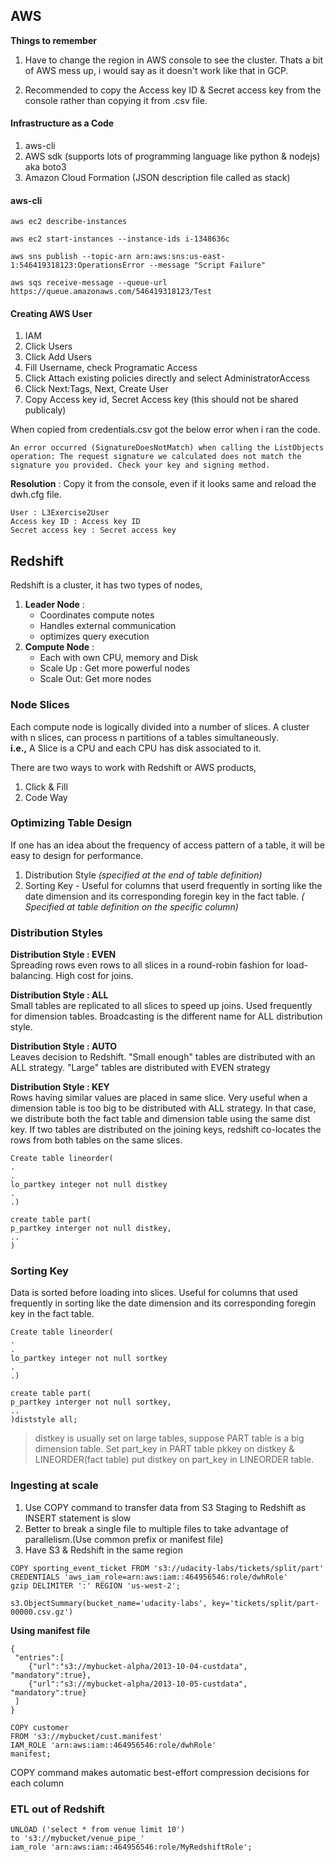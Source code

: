 ## AWS  
**Things to remember**  
1. Have to change the region in AWS console to see the cluster. Thats a bit of AWS mess up, i would say as it doesn't work like that in GCP.  

2. Recommended to copy the Access key ID & Secret access key from the console rather than copying it from .csv file. 

#### Infrastructure as a Code
1. aws-cli  
2. AWS sdk (supports lots of programming language like python & nodejs) aka boto3  
3. Amazon Cloud Formation (JSON description file called as stack)  

#### aws-cli
```
aws ec2 describe-instances

aws ec2 start-instances --instance-ids i-1348636c

aws sns publish --topic-arn arn:aws:sns:us-east-1:546419318123:OperationsError --message "Script Failure"

aws sqs receive-message --queue-url https://queue.amazonaws.com/546419318123/Test
```

#### Creating AWS User
1. IAM
2. Click Users
3. Click Add Users
4. Fill Username, check Programatic Access
5. Click Attach existing policies directly and select AdministratorAccess
6. Click Next:Tags, Next, Create User
7. Copy Access key id, Secret Access key (this should not be shared publicaly)

When copied from credentials.csv got the below error when i ran the code.   
```
An error occurred (SignatureDoesNotMatch) when calling the ListObjects operation: The request signature we calculated does not match the signature you provided. Check your key and signing method.
```
**Resolution** : Copy it from the console, even if it looks same and reload the dwh.cfg file.  
```
User : L3Exercise2User
Access key ID : Access key ID
Secret access key : Secret access key
```
  
## Redshift
Redshift is a cluster, it has two types of nodes,
1. **Leader Node** : 
    * Coordinates compute notes
    * Handles external communication
    * optimizes query execution
2. **Compute Node** :  
    * Each with own CPU, memory and Disk
    * Scale Up : Get more powerful nodes
    * Scale Out: Get more nodes

### Node Slices 
Each compute node is logically divided into a number of slices. A cluster with n slices, can process n partitions of a tables simultaneously.  
**i.e.,** A Slice is a CPU and each CPU has disk associated to it.

There are two ways to work with Redshift or AWS products,
1. Click & Fill
2. Code Way

### Optimizing Table Design  
If one has an idea about the frequency of access pattern of a table, it will be easy to design for performance.  
1. Distribution Style *(specified at the end of table definition)*
2. Sorting Key - Useful for columns that userd frequently in sorting like the date dimension and its corresponding foregin key in the fact table. *( Specified at table definition on the specific column)*

### Distribution Styles
**Distribution Style : EVEN**  
Spreading rows even rows to all slices in a round-robin fashion for load-balancing. High cost for joins.  

**Distribution Style : ALL**  
Small tables are replicated to all slices to speed up joins. Used frequently for dimension tables. Broadcasting is the different name for ALL distribution style.  

**Distribution Style : AUTO**  
Leaves decision to Redshift. "Small enough" tables are distributed with an ALL strategy. "Large" tables are distributed with EVEN strategy

**Distribution Style : KEY**  
Rows having similar values are placed in same slice. Very useful when a dimension table is too big to be distributed with ALL strategy. In that case, we distribute both the fact table and dimension table using the same dist key. If two tables are distributed on the joining keys, redshift co-locates the rows from both tables on the same slices. 

```
Create table lineorder(
.
.
lo_partkey integer not null distkey
.
.)

create table part(
p_partkey interger not null distkey,
..
)
```

### Sorting Key
Data is sorted before loading into slices. Useful for columns that used frequently in sorting like the date dimension and its corresponding foregin key in the fact table.
```
Create table lineorder(
.
.
lo_partkey integer not null sortkey
.
.)

create table part(
p_partkey interger not null sortkey,
..
)diststyle all;
```

> distkey is usually set on large tables, suppose PART table is a big dimension table. Set part_key in PART table pkkey on distkey & LINEORDER(fact table) put distkey on part_key in LINEORDER table.

### Ingesting at scale
1. Use COPY command to transfer data from S3 Staging to Redshift as INSERT statement is slow
2. Better to break a single file to multiple files to take advantage of parallelism.(Use common prefix or manifest file)
3. Have S3 & Redshift in the same region

```
COPY sporting_event_ticket FROM 's3://udacity-labs/tickets/split/part'
CREDENTIALS 'aws_iam_role=arn:aws:iam::464956546:role/dwhRole'
gzip DELIMITER ':' REGION 'us-west-2';
```

```
s3.ObjectSummary(bucket_name='udacity-labs', key='tickets/split/part-00000.csv.gz')
```

**Using manifest file**
```
{
 "entries":[
    {"url":"s3://mybucket-alpha/2013-10-04-custdata", "mandatory":true},
    {"url":"s3://mybucket-alpha/2013-10-05-custdata", "mandatory":true}
 ]
}
```

```
COPY customer
FROM 's3://mybucket/cust.manifest'
IAM_ROLE 'arn:aws:iam::464956546:role/dwhRole'
manifest;
```

COPY command makes automatic best-effort compression decisions for each column

### ETL out of Redshift
```
UNLOAD ('select * from venue limit 10')
to 's3://mybucket/venue_pipe_'
iam_role 'arn:aws:iam::464956546:role/MyRedshiftRole';
```
